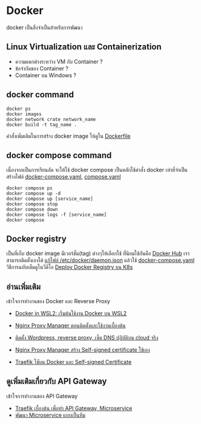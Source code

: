 # Docker
docker เป็นสิ่งจำเป็นสำหรับการพัฒนา

## Linux Virtualization และ Containerization
- ความแตกต่างระหว่าง VM กับ Container ?
- ข้อจำกัดของ Container ?
- Container บน Windows ?

## docker command

```
docker ps
docker images
docker network crate network_name
docker build -t tag_name .
```
คำสั่งเพิ่มเติมในการสร้าง docker image ให้ดูใน [Dockerfile](../express-ts/Dockerfile)

## docker compose command

เนื่องจากเป็นการเรียนลัด จะให้ใช้ docker compose เป็นหลักใช้คำสั่ง docker เท่าที่จำเป็น
สร้างไฟล์ [docker-compose.yaml](https://github.com/schooltechx/youtube/blob/main/Docker%20VM%20K8s/docker-compose/wordpress/docker-compose.yaml), [compose.yaml](../express-ts/compose.yaml)
```
docker compose ps
docker compose up -d
docker compose up [service_name]
docker compose stop
docker compose down
docker compose logs -f [service_name]
docker compose 

```
## Docker registry
เป็นที่เก็บ docker image มีเวอร์ชั่น(tag) ต่างๆให้เลือกใช้ ที่นิยมใช้กันคือ [Docker Hub](https://hub.docker.com/) 
เราสามารถติดตั้งเองได้ 
[แก้ไฟล์ /etc/docker/daemon.json](./registry/daemon.json)
แล้วใช้ [docker-compose.yaml](./registry/docker-compose.yaml) วิธีการฉบับเต็มดูในวีดีโอ [Deploy Docker Registry บน K8s](https://www.youtube.com/watch?v=NJ5zcvvdL9o)



## อ่านเพิ่มเติม
เข้าใจการทำงานของ Docker และ Reverse Proxy 

- [Docker in WSL2: เริ่มต้นใช้งาน Docker บน WSL2](https://youtu.be/ntLLCJk9LyY?si=j0JfcYfC9OCaK_4r)
- [Nginx Proxy Manager ตอนติดตั้งและใช้งานเบื้องต้น](https://www.youtube.com/watch?v=iWrbL-xDwlk)
- [ติดตั้ง Wordpress, reverse proxy, เซ็ต DNS ปฎิบัติบน cloud จริง](https://youtu.be/ALNn-X_2PEs?si=McPM02elR72IfBJ8)

- [Nginx Proxy Manager สร้าง Self-signed certificate ใช้เอง](https://youtu.be/pyJF2DnPv7Y?si=K2t6lrWEJLObULre)
- [Traefik ใชับน Docker และ Self-signed Certificate](https://www.youtube.com/watch?v=z3TqJImsXPQ)

## ดูเพิ่มเติมเกี่ยวกับ API Gateway
เข้าใจการทำงานของ API Gateway
- [Traefik เบื้องต้น เพื่อทำ API Gateway, Microservice](https://www.youtube.com/watch?v=DgxRcFlccsU)
- [พัฒนา Microservice แบบเป็นทีม](https://www.youtube.com/watch?v=-zfABqdhmPg)


